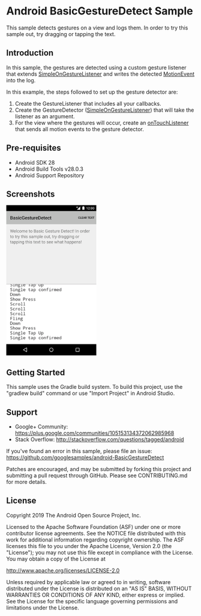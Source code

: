
Android BasicGestureDetect Sample
===================================

This sample detects gestures on a view and logs them. In order to try this
sample out, try dragging or tapping the text.

Introduction
------------

In this sample, the gestures are detected using a custom gesture listener that extends
[SimpleOnGestureListener][1] and writes the detected [MotionEvent][2] into the log.

In this example, the steps followed to set up the gesture detector are:
1. Create the GestureListener that includes all your callbacks.
2. Create the GestureDetector ([SimpleOnGestureListener][1]) that will take the listener as an argument.
3. For the view where the gestures will occur, create an [onTouchListener][3]
that sends all motion events to the gesture detector.

[1]: http://developer.android.com/reference/android/view/GestureDetector.SimpleOnGestureListener.html
[2]: http://developer.android.com/reference/android/view/MotionEvent.html
[3]: http://developer.android.com/reference/android/view/View.OnTouchListener.html

Pre-requisites
--------------

- Android SDK 28
- Android Build Tools v28.0.3
- Android Support Repository

Screenshots
-------------

<img src="screenshots/1-main.png" height="400" alt="Screenshot"/> 

Getting Started
---------------

This sample uses the Gradle build system. To build this project, use the
"gradlew build" command or use "Import Project" in Android Studio.

Support
-------

- Google+ Community: https://plus.google.com/communities/105153134372062985968
- Stack Overflow: http://stackoverflow.com/questions/tagged/android

If you've found an error in this sample, please file an issue:
https://github.com/googlesamples/android-BasicGestureDetect

Patches are encouraged, and may be submitted by forking this project and
submitting a pull request through GitHub. Please see CONTRIBUTING.md for more details.

License
-------

Copyright 2019 The Android Open Source Project, Inc.

Licensed to the Apache Software Foundation (ASF) under one or more contributor
license agreements.  See the NOTICE file distributed with this work for
additional information regarding copyright ownership.  The ASF licenses this
file to you under the Apache License, Version 2.0 (the "License"); you may not
use this file except in compliance with the License.  You may obtain a copy of
the License at

http://www.apache.org/licenses/LICENSE-2.0

Unless required by applicable law or agreed to in writing, software
distributed under the License is distributed on an "AS IS" BASIS, WITHOUT
WARRANTIES OR CONDITIONS OF ANY KIND, either express or implied.  See the
License for the specific language governing permissions and limitations under
the License.
